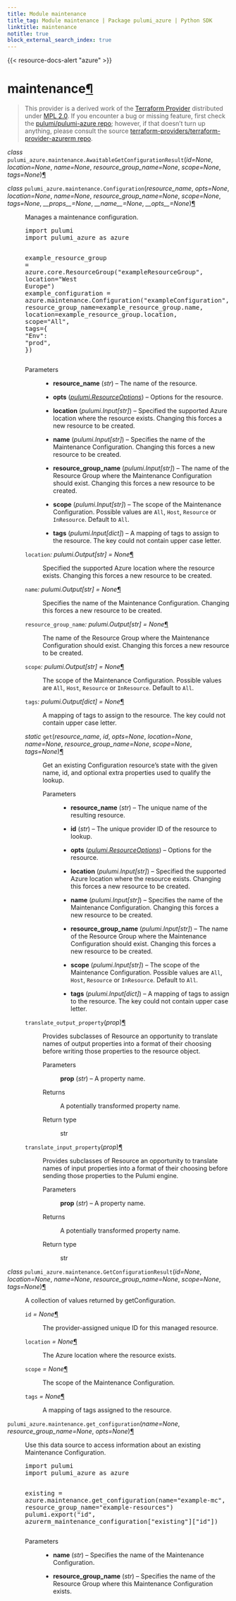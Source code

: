 ```yaml
---
title: Module maintenance
title_tag: Module maintenance | Package pulumi_azure | Python SDK
linktitle: maintenance
notitle: true
block_external_search_index: true
---
```


{{< resource-docs-alert "azure" >}}

<div class="section" id="maintenance">
<h1>maintenance<a class="headerlink" href="#maintenance" title="Permalink to this headline">¶</a></h1>
<blockquote>
<div><p>This provider is a derived work of the <a class="reference external" href="https://github.com/terraform-providers/terraform-provider-azurerm">Terraform Provider</a> distributed under
<a class="reference external" href="https://www.mozilla.org/en-US/MPL/2.0/">MPL 2.0</a>. If you encounter a bug or missing feature, first check the
<a class="reference external" href="https://github.com/pulumi/pulumi-azure/issues">pulumi/pulumi-azure repo</a>; however, if that doesn’t turn up
anything, please consult the source <a class="reference external" href="https://github.com/terraform-providers/terraform-provider-azurerm/issues">terraform-providers/terraform-provider-azurerm repo</a>.</p>
</div></blockquote>
<span class="target" id="module-pulumi_azure.maintenance"></span><dl class="py class">
<dt id="pulumi_azure.maintenance.AwaitableGetConfigurationResult">
<em class="property">class </em><code class="sig-prename descclassname">pulumi_azure.maintenance.</code><code class="sig-name descname">AwaitableGetConfigurationResult</code><span class="sig-paren">(</span><em class="sig-param"><span class="n">id</span><span class="o">=</span><span class="default_value">None</span></em>, <em class="sig-param"><span class="n">location</span><span class="o">=</span><span class="default_value">None</span></em>, <em class="sig-param"><span class="n">name</span><span class="o">=</span><span class="default_value">None</span></em>, <em class="sig-param"><span class="n">resource_group_name</span><span class="o">=</span><span class="default_value">None</span></em>, <em class="sig-param"><span class="n">scope</span><span class="o">=</span><span class="default_value">None</span></em>, <em class="sig-param"><span class="n">tags</span><span class="o">=</span><span class="default_value">None</span></em><span class="sig-paren">)</span><a class="headerlink" href="#pulumi_azure.maintenance.AwaitableGetConfigurationResult" title="Permalink to this definition">¶</a></dt>
<dd></dd></dl>

<dl class="py class">
<dt id="pulumi_azure.maintenance.Configuration">
<em class="property">class </em><code class="sig-prename descclassname">pulumi_azure.maintenance.</code><code class="sig-name descname">Configuration</code><span class="sig-paren">(</span><em class="sig-param"><span class="n">resource_name</span></em>, <em class="sig-param"><span class="n">opts</span><span class="o">=</span><span class="default_value">None</span></em>, <em class="sig-param"><span class="n">location</span><span class="o">=</span><span class="default_value">None</span></em>, <em class="sig-param"><span class="n">name</span><span class="o">=</span><span class="default_value">None</span></em>, <em class="sig-param"><span class="n">resource_group_name</span><span class="o">=</span><span class="default_value">None</span></em>, <em class="sig-param"><span class="n">scope</span><span class="o">=</span><span class="default_value">None</span></em>, <em class="sig-param"><span class="n">tags</span><span class="o">=</span><span class="default_value">None</span></em>, <em class="sig-param"><span class="n">__props__</span><span class="o">=</span><span class="default_value">None</span></em>, <em class="sig-param"><span class="n">__name__</span><span class="o">=</span><span class="default_value">None</span></em>, <em class="sig-param"><span class="n">__opts__</span><span class="o">=</span><span class="default_value">None</span></em><span class="sig-paren">)</span><a class="headerlink" href="#pulumi_azure.maintenance.Configuration" title="Permalink to this definition">¶</a></dt>
<dd><p>Manages a maintenance configuration.</p>
<div class="highlight-python notranslate"><div class="highlight"><pre><span></span><span class="kn">import</span> <span class="nn">pulumi</span>
<span class="kn">import</span> <span class="nn">pulumi_azure</span> <span class="k">as</span> <span class="nn">azure</span>

<span class="n">example_resource_group</span> <span class="o">=</span> <span class="n">azure</span><span class="o">.</span><span class="n">core</span><span class="o">.</span><span class="n">ResourceGroup</span><span class="p">(</span><span class="s2">&quot;exampleResourceGroup&quot;</span><span class="p">,</span> <span class="n">location</span><span class="o">=</span><span class="s2">&quot;West Europe&quot;</span><span class="p">)</span>
<span class="n">example_configuration</span> <span class="o">=</span> <span class="n">azure</span><span class="o">.</span><span class="n">maintenance</span><span class="o">.</span><span class="n">Configuration</span><span class="p">(</span><span class="s2">&quot;exampleConfiguration&quot;</span><span class="p">,</span>
    <span class="n">resource_group_name</span><span class="o">=</span><span class="n">example_resource_group</span><span class="o">.</span><span class="n">name</span><span class="p">,</span>
    <span class="n">location</span><span class="o">=</span><span class="n">example_resource_group</span><span class="o">.</span><span class="n">location</span><span class="p">,</span>
    <span class="n">scope</span><span class="o">=</span><span class="s2">&quot;All&quot;</span><span class="p">,</span>
    <span class="n">tags</span><span class="o">=</span><span class="p">{</span>
        <span class="s2">&quot;Env&quot;</span><span class="p">:</span> <span class="s2">&quot;prod&quot;</span><span class="p">,</span>
    <span class="p">})</span>
</pre></div>
</div>
<dl class="field-list simple">
<dt class="field-odd">Parameters</dt>
<dd class="field-odd"><ul class="simple">
<li><p><strong>resource_name</strong> (<em>str</em>) – The name of the resource.</p></li>
<li><p><strong>opts</strong> (<a class="reference internal" href="../../pulumi/#pulumi.ResourceOptions" title="pulumi.ResourceOptions"><em>pulumi.ResourceOptions</em></a>) – Options for the resource.</p></li>
<li><p><strong>location</strong> (<em>pulumi.Input</em><em>[</em><em>str</em><em>]</em>) – Specified the supported Azure location where the resource exists. Changing this forces a new resource to be created.</p></li>
<li><p><strong>name</strong> (<em>pulumi.Input</em><em>[</em><em>str</em><em>]</em>) – Specifies the name of the Maintenance Configuration. Changing this forces a new resource to be created.</p></li>
<li><p><strong>resource_group_name</strong> (<em>pulumi.Input</em><em>[</em><em>str</em><em>]</em>) – The name of the Resource Group where the Maintenance Configuration should exist. Changing this forces a new resource to be created.</p></li>
<li><p><strong>scope</strong> (<em>pulumi.Input</em><em>[</em><em>str</em><em>]</em>) – The scope of the Maintenance Configuration. Possible values are <code class="docutils literal notranslate"><span class="pre">All</span></code>, <code class="docutils literal notranslate"><span class="pre">Host</span></code>, <code class="docutils literal notranslate"><span class="pre">Resource</span></code> or <code class="docutils literal notranslate"><span class="pre">InResource</span></code>. Default to <code class="docutils literal notranslate"><span class="pre">All</span></code>.</p></li>
<li><p><strong>tags</strong> (<em>pulumi.Input</em><em>[</em><em>dict</em><em>]</em>) – A mapping of tags to assign to the resource. The key could not contain upper case letter.</p></li>
</ul>
</dd>
</dl>
<dl class="py attribute">
<dt id="pulumi_azure.maintenance.Configuration.location">
<code class="sig-name descname">location</code><em class="property">: pulumi.Output[str]</em><em class="property"> = None</em><a class="headerlink" href="#pulumi_azure.maintenance.Configuration.location" title="Permalink to this definition">¶</a></dt>
<dd><p>Specified the supported Azure location where the resource exists. Changing this forces a new resource to be created.</p>
</dd></dl>

<dl class="py attribute">
<dt id="pulumi_azure.maintenance.Configuration.name">
<code class="sig-name descname">name</code><em class="property">: pulumi.Output[str]</em><em class="property"> = None</em><a class="headerlink" href="#pulumi_azure.maintenance.Configuration.name" title="Permalink to this definition">¶</a></dt>
<dd><p>Specifies the name of the Maintenance Configuration. Changing this forces a new resource to be created.</p>
</dd></dl>

<dl class="py attribute">
<dt id="pulumi_azure.maintenance.Configuration.resource_group_name">
<code class="sig-name descname">resource_group_name</code><em class="property">: pulumi.Output[str]</em><em class="property"> = None</em><a class="headerlink" href="#pulumi_azure.maintenance.Configuration.resource_group_name" title="Permalink to this definition">¶</a></dt>
<dd><p>The name of the Resource Group where the Maintenance Configuration should exist. Changing this forces a new resource to be created.</p>
</dd></dl>

<dl class="py attribute">
<dt id="pulumi_azure.maintenance.Configuration.scope">
<code class="sig-name descname">scope</code><em class="property">: pulumi.Output[str]</em><em class="property"> = None</em><a class="headerlink" href="#pulumi_azure.maintenance.Configuration.scope" title="Permalink to this definition">¶</a></dt>
<dd><p>The scope of the Maintenance Configuration. Possible values are <code class="docutils literal notranslate"><span class="pre">All</span></code>, <code class="docutils literal notranslate"><span class="pre">Host</span></code>, <code class="docutils literal notranslate"><span class="pre">Resource</span></code> or <code class="docutils literal notranslate"><span class="pre">InResource</span></code>. Default to <code class="docutils literal notranslate"><span class="pre">All</span></code>.</p>
</dd></dl>

<dl class="py attribute">
<dt id="pulumi_azure.maintenance.Configuration.tags">
<code class="sig-name descname">tags</code><em class="property">: pulumi.Output[dict]</em><em class="property"> = None</em><a class="headerlink" href="#pulumi_azure.maintenance.Configuration.tags" title="Permalink to this definition">¶</a></dt>
<dd><p>A mapping of tags to assign to the resource. The key could not contain upper case letter.</p>
</dd></dl>

<dl class="py method">
<dt id="pulumi_azure.maintenance.Configuration.get">
<em class="property">static </em><code class="sig-name descname">get</code><span class="sig-paren">(</span><em class="sig-param"><span class="n">resource_name</span></em>, <em class="sig-param"><span class="n">id</span></em>, <em class="sig-param"><span class="n">opts</span><span class="o">=</span><span class="default_value">None</span></em>, <em class="sig-param"><span class="n">location</span><span class="o">=</span><span class="default_value">None</span></em>, <em class="sig-param"><span class="n">name</span><span class="o">=</span><span class="default_value">None</span></em>, <em class="sig-param"><span class="n">resource_group_name</span><span class="o">=</span><span class="default_value">None</span></em>, <em class="sig-param"><span class="n">scope</span><span class="o">=</span><span class="default_value">None</span></em>, <em class="sig-param"><span class="n">tags</span><span class="o">=</span><span class="default_value">None</span></em><span class="sig-paren">)</span><a class="headerlink" href="#pulumi_azure.maintenance.Configuration.get" title="Permalink to this definition">¶</a></dt>
<dd><p>Get an existing Configuration resource’s state with the given name, id, and optional extra
properties used to qualify the lookup.</p>
<dl class="field-list simple">
<dt class="field-odd">Parameters</dt>
<dd class="field-odd"><ul class="simple">
<li><p><strong>resource_name</strong> (<em>str</em>) – The unique name of the resulting resource.</p></li>
<li><p><strong>id</strong> (<em>str</em>) – The unique provider ID of the resource to lookup.</p></li>
<li><p><strong>opts</strong> (<a class="reference internal" href="../../pulumi/#pulumi.ResourceOptions" title="pulumi.ResourceOptions"><em>pulumi.ResourceOptions</em></a>) – Options for the resource.</p></li>
<li><p><strong>location</strong> (<em>pulumi.Input</em><em>[</em><em>str</em><em>]</em>) – Specified the supported Azure location where the resource exists. Changing this forces a new resource to be created.</p></li>
<li><p><strong>name</strong> (<em>pulumi.Input</em><em>[</em><em>str</em><em>]</em>) – Specifies the name of the Maintenance Configuration. Changing this forces a new resource to be created.</p></li>
<li><p><strong>resource_group_name</strong> (<em>pulumi.Input</em><em>[</em><em>str</em><em>]</em>) – The name of the Resource Group where the Maintenance Configuration should exist. Changing this forces a new resource to be created.</p></li>
<li><p><strong>scope</strong> (<em>pulumi.Input</em><em>[</em><em>str</em><em>]</em>) – The scope of the Maintenance Configuration. Possible values are <code class="docutils literal notranslate"><span class="pre">All</span></code>, <code class="docutils literal notranslate"><span class="pre">Host</span></code>, <code class="docutils literal notranslate"><span class="pre">Resource</span></code> or <code class="docutils literal notranslate"><span class="pre">InResource</span></code>. Default to <code class="docutils literal notranslate"><span class="pre">All</span></code>.</p></li>
<li><p><strong>tags</strong> (<em>pulumi.Input</em><em>[</em><em>dict</em><em>]</em>) – A mapping of tags to assign to the resource. The key could not contain upper case letter.</p></li>
</ul>
</dd>
</dl>
</dd></dl>

<dl class="py method">
<dt id="pulumi_azure.maintenance.Configuration.translate_output_property">
<code class="sig-name descname">translate_output_property</code><span class="sig-paren">(</span><em class="sig-param"><span class="n">prop</span></em><span class="sig-paren">)</span><a class="headerlink" href="#pulumi_azure.maintenance.Configuration.translate_output_property" title="Permalink to this definition">¶</a></dt>
<dd><p>Provides subclasses of Resource an opportunity to translate names of output properties
into a format of their choosing before writing those properties to the resource object.</p>
<dl class="field-list simple">
<dt class="field-odd">Parameters</dt>
<dd class="field-odd"><p><strong>prop</strong> (<em>str</em>) – A property name.</p>
</dd>
<dt class="field-even">Returns</dt>
<dd class="field-even"><p>A potentially transformed property name.</p>
</dd>
<dt class="field-odd">Return type</dt>
<dd class="field-odd"><p>str</p>
</dd>
</dl>
</dd></dl>

<dl class="py method">
<dt id="pulumi_azure.maintenance.Configuration.translate_input_property">
<code class="sig-name descname">translate_input_property</code><span class="sig-paren">(</span><em class="sig-param"><span class="n">prop</span></em><span class="sig-paren">)</span><a class="headerlink" href="#pulumi_azure.maintenance.Configuration.translate_input_property" title="Permalink to this definition">¶</a></dt>
<dd><p>Provides subclasses of Resource an opportunity to translate names of input properties into
a format of their choosing before sending those properties to the Pulumi engine.</p>
<dl class="field-list simple">
<dt class="field-odd">Parameters</dt>
<dd class="field-odd"><p><strong>prop</strong> (<em>str</em>) – A property name.</p>
</dd>
<dt class="field-even">Returns</dt>
<dd class="field-even"><p>A potentially transformed property name.</p>
</dd>
<dt class="field-odd">Return type</dt>
<dd class="field-odd"><p>str</p>
</dd>
</dl>
</dd></dl>

</dd></dl>

<dl class="py class">
<dt id="pulumi_azure.maintenance.GetConfigurationResult">
<em class="property">class </em><code class="sig-prename descclassname">pulumi_azure.maintenance.</code><code class="sig-name descname">GetConfigurationResult</code><span class="sig-paren">(</span><em class="sig-param"><span class="n">id</span><span class="o">=</span><span class="default_value">None</span></em>, <em class="sig-param"><span class="n">location</span><span class="o">=</span><span class="default_value">None</span></em>, <em class="sig-param"><span class="n">name</span><span class="o">=</span><span class="default_value">None</span></em>, <em class="sig-param"><span class="n">resource_group_name</span><span class="o">=</span><span class="default_value">None</span></em>, <em class="sig-param"><span class="n">scope</span><span class="o">=</span><span class="default_value">None</span></em>, <em class="sig-param"><span class="n">tags</span><span class="o">=</span><span class="default_value">None</span></em><span class="sig-paren">)</span><a class="headerlink" href="#pulumi_azure.maintenance.GetConfigurationResult" title="Permalink to this definition">¶</a></dt>
<dd><p>A collection of values returned by getConfiguration.</p>
<dl class="py attribute">
<dt id="pulumi_azure.maintenance.GetConfigurationResult.id">
<code class="sig-name descname">id</code><em class="property"> = None</em><a class="headerlink" href="#pulumi_azure.maintenance.GetConfigurationResult.id" title="Permalink to this definition">¶</a></dt>
<dd><p>The provider-assigned unique ID for this managed resource.</p>
</dd></dl>

<dl class="py attribute">
<dt id="pulumi_azure.maintenance.GetConfigurationResult.location">
<code class="sig-name descname">location</code><em class="property"> = None</em><a class="headerlink" href="#pulumi_azure.maintenance.GetConfigurationResult.location" title="Permalink to this definition">¶</a></dt>
<dd><p>The Azure location where the resource exists.</p>
</dd></dl>

<dl class="py attribute">
<dt id="pulumi_azure.maintenance.GetConfigurationResult.scope">
<code class="sig-name descname">scope</code><em class="property"> = None</em><a class="headerlink" href="#pulumi_azure.maintenance.GetConfigurationResult.scope" title="Permalink to this definition">¶</a></dt>
<dd><p>The scope of the Maintenance Configuration.</p>
</dd></dl>

<dl class="py attribute">
<dt id="pulumi_azure.maintenance.GetConfigurationResult.tags">
<code class="sig-name descname">tags</code><em class="property"> = None</em><a class="headerlink" href="#pulumi_azure.maintenance.GetConfigurationResult.tags" title="Permalink to this definition">¶</a></dt>
<dd><p>A mapping of tags assigned to the resource.</p>
</dd></dl>

</dd></dl>

<dl class="py function">
<dt id="pulumi_azure.maintenance.get_configuration">
<code class="sig-prename descclassname">pulumi_azure.maintenance.</code><code class="sig-name descname">get_configuration</code><span class="sig-paren">(</span><em class="sig-param"><span class="n">name</span><span class="o">=</span><span class="default_value">None</span></em>, <em class="sig-param"><span class="n">resource_group_name</span><span class="o">=</span><span class="default_value">None</span></em>, <em class="sig-param"><span class="n">opts</span><span class="o">=</span><span class="default_value">None</span></em><span class="sig-paren">)</span><a class="headerlink" href="#pulumi_azure.maintenance.get_configuration" title="Permalink to this definition">¶</a></dt>
<dd><p>Use this data source to access information about an existing Maintenance Configuration.</p>
<div class="highlight-python notranslate"><div class="highlight"><pre><span></span><span class="kn">import</span> <span class="nn">pulumi</span>
<span class="kn">import</span> <span class="nn">pulumi_azure</span> <span class="k">as</span> <span class="nn">azure</span>

<span class="n">existing</span> <span class="o">=</span> <span class="n">azure</span><span class="o">.</span><span class="n">maintenance</span><span class="o">.</span><span class="n">get_configuration</span><span class="p">(</span><span class="n">name</span><span class="o">=</span><span class="s2">&quot;example-mc&quot;</span><span class="p">,</span>
    <span class="n">resource_group_name</span><span class="o">=</span><span class="s2">&quot;example-resources&quot;</span><span class="p">)</span>
<span class="n">pulumi</span><span class="o">.</span><span class="n">export</span><span class="p">(</span><span class="s2">&quot;id&quot;</span><span class="p">,</span> <span class="n">azurerm_maintenance_configuration</span><span class="p">[</span><span class="s2">&quot;existing&quot;</span><span class="p">][</span><span class="s2">&quot;id&quot;</span><span class="p">])</span>
</pre></div>
</div>
<dl class="field-list simple">
<dt class="field-odd">Parameters</dt>
<dd class="field-odd"><ul class="simple">
<li><p><strong>name</strong> (<em>str</em>) – Specifies the name of the Maintenance Configuration.</p></li>
<li><p><strong>resource_group_name</strong> (<em>str</em>) – Specifies the name of the Resource Group where this Maintenance Configuration exists.</p></li>
</ul>
</dd>
</dl>
</dd></dl>

</div>

